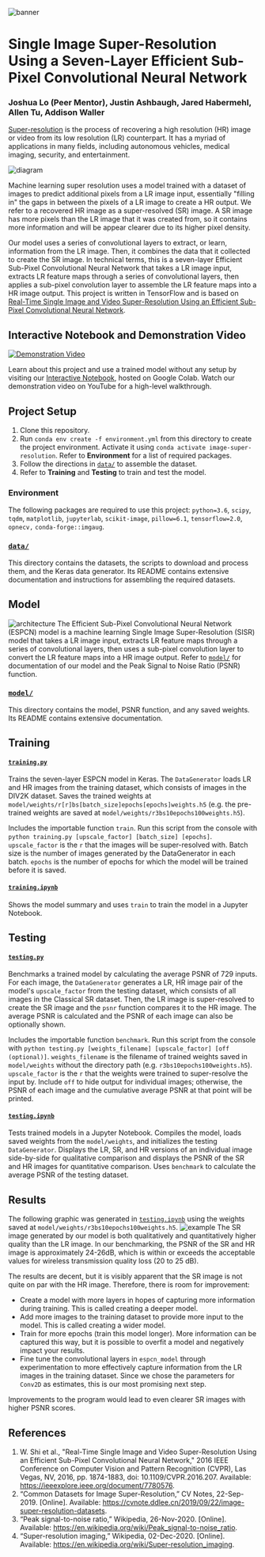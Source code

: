 ![banner](https://huahongtu.me/logo-banner-FIRE-COML.png)
# Single Image Super-Resolution Using a Seven-Layer Efficient Sub-Pixel Convolutional Neural Network
### Joshua Lo (Peer Mentor), Justin Ashbaugh, Jared Habermehl, Allen Tu, Addison Waller
[Super-resolution](https://en.wikipedia.org/wiki/Super-resolution_imaging) is the process of recovering a high resolution (HR) image or video from its low resolution (LR) counterpart. It has a myriad of applications in many fields, including autonomous vehicles, medical imaging, security, and entertainment. 

![diagram](https://www.mathworks.com/help/examples/deeplearning_shared/win64/VeryDeepSuperResolutionDeepLearningExample_01.png)

Machine learning super resolution uses a model trained with a dataset of images to predict additional pixels from a LR image input, essentially "filling in" the gaps in between the pixels of a LR image to create a HR output. We refer to a recovered HR image as a super-resolved (SR) image. A SR image has more pixels than the LR image that it was created from, so it contains more information and will be appear clearer due to its higher pixel density.

Our model uses a series of convolutional layers to extract, or learn, information from the LR image. Then, it combines the data that it collected to create the SR image. In technical terms, this is a seven-layer Efficient Sub-Pixel Convolutional Neural Network that takes a LR image input, extracts LR feature maps through a series of convolutional layers, then applies a sub-pixel convolution layer to assemble the LR feature maps into a HR image output. This project is written in TensorFlow and is based on [Real-Time Single Image and Video Super-Resolution Using an Efficient Sub-Pixel Convolutional Neural Network](https://arxiv.org/pdf/1609.05158.pdf). 

## Interactive Notebook and Demonstration Video
[![Demonstration Video](https://i.imgur.com/252xG35.png)](https://www.youtube.com/watch?v=KnT1GiVU8O4)

Learn about this project and use a trained model without any setup by visiting our [Interactive Notebook](https://colab.research.google.com/drive/1d-1gZsZnIza1KMHSWT0G3tiDAHePZyUR), hosted on Google Colab. Watch our demonstration video on YouTube for a high-level walkthrough.
## Project Setup
1. Clone this repository.
2. Run `conda env create -f environment.yml` from this directory to create the project environment. Activate it using `conda activate image-super-resolution`. Refer to **Environment** for a list of required packages.
3. Follow the directions in [`data/`](https://github.com/umd-fire-coml/2020-Image-Super-Resolution/tree/master/data) to assemble the dataset.
4. Refer to **Training** and **Testing** to train and test the model.
### Environment
The following packages are required to use this project: `python=3.6`, `scipy`, `tqdm`, `matplotlib`, `jupyterlab`, `scikit-image`, `pillow=6.1`, `tensorflow=2.0`, `opnecv,` `conda-forge::imgaug`.
### [`data/`](https://github.com/umd-fire-coml/2020-Image-Super-Resolution/tree/master/data)
This directory contains the datasets, the scripts to download and process them, and the Keras data generator. Its README contains extensive documentation and instructions for assembling the required datasets. 
## Model
![architecture](https://miro.medium.com/max/4902/1*n4cXo7DASn1_HEGrDNJVFg.png)
The Efficient Sub-Pixel Convolutional Neural Network (ESPCN) model is a machine learning Single Image Super-Resolution (SISR) model that takes a LR image input, extracts LR feature maps through a series of convolutional layers, then uses a sub-pixel convolution layer to convert the LR feature maps into a HR image output. Refer to [`model/`](https://github.com/umd-fire-coml/2020-Image-Super-Resolution/tree/master/model) for documentation of our model and the Peak Signal to Noise Ratio (PSNR) function.
### [`model/`](https://github.com/umd-fire-coml/2020-Image-Super-Resolution/tree/master/model)
This directory contains the model, PSNR function, and any saved weights. Its README contains extensive documentation. 
## Training
#### [`training.py`](https://github.com/umd-fire-coml/2020-Image-Super-Resolution/blob/master/training.py)
Trains the seven-layer ESPCN model in Keras. The `DataGenerator` loads LR and HR images from the training dataset, which consists of images in the DIV2K dataset. Saves the trained weights at `model/weights/r[r]bs[batch_size]epochs[epochs]weights.h5` (e.g. the pre-trained weights are saved at `model/weights/r3bs10epochs100weights.h5`).

Includes the importable function `train`. Run this script from the console with `python training.py [upscale_factor] [batch_size] [epochs]`. `upscale_factor` is the `r` that the images will be super-resolved with. Batch size is the number of images generated by the DataGenerator in each batch. `epochs` is the number of epochs for which the model will be trained before it is saved. 
#### [`training.ipynb`](https://github.com/umd-fire-coml/2020-Image-Super-Resolution/blob/master/training.ipynb)
Shows the model summary and uses `train` to train the model in a Jupyter Notebook.
## Testing
#### [`testing.py`](https://github.com/umd-fire-coml/2020-Image-Super-Resolution/blob/master/testing.py)
Benchmarks a trained model by calculating the average PSNR of 729 inputs. For each image, the `DataGenerator` generates a LR, HR image pair of the model's `upscale_factor` from the testing dataset, which consists of all images in the Classical SR dataset. Then, the LR image is super-resolved to create the SR image and the `psnr` function compares it to the HR image. The average PSNR is calculated and the PSNR of each image can also be optionally shown. 

Includes the importable function `benchmark`. Run this script from the console with `python testing.py [weights_filename] [upscale_factor] [off (optional)]`. `weights_filename` is the filename of trained weights saved in `model/weights` without the directory path (e.g. `r3bs10epochs100weights.h5`). `upscale_factor` is the `r` that the weights were trained to super-resolve the input by. Include `off` to hide output for individual images; otherwise, the PSNR of each image and the cumulative average PSNR at that point will be printed. 
#### [`testing.ipynb`](https://github.com/umd-fire-coml/2020-Image-Super-Resolution/blob/master/testing.ipynb)
Tests trained models in a Jupyter Notebook. Compiles the model, loads saved weights from the `model/weights`, and initializes the testing `DataGenerator`. Displays the LR, SR, and HR versions of an individual image side-by-side for qualitative comparison and displays the PSNR of the SR and HR images for quantitative comparison. Uses `benchmark` to calculate the average PSNR of the testing dataset. 
## Results
The following graphic was generated in [`testing.ipynb`](https://github.com/umd-fire-coml/2020-Image-Super-Resolution/blob/master/testing.ipynb) using the weights saved at `model/weights/r3bs10epochs100weights.h5`.
![example](https://i.imgur.com/K3acirQ.png)
The SR image generated by our model is both qualitatively and quantitatively higher quality than the LR image. In our benchmarking, the PSNR of the SR and HR image is approximately 24-26dB, which is within or exceeds the acceptable values for wireless transmission quality loss (20 to 25 dB). 

The results are decent, but it is visibly apparent that the SR image is not quite on par with the HR image. Therefore, there is room for improvement:
* Create a model with more layers in hopes of capturing more information during training. This is called creating a deeper model.
* Add more images to the training dataset to provide more input to the model. This is called creating a wider model.
* Train for more epochs (train this model longer). More information can be captured this way, but it is possible to overfit a model and negatively impact your results.  
* Fine tune the convolutional layers in `espcn_model` through experimentation to more effectively capture information from the LR images in the training dataset. Since we chose the parameters for `Conv2D` as estimates, this is our most promising next step. 

Improvements to the program would lead to even clearer SR images with higher PSNR scores.
## References
1. W. Shi et al., "Real-Time Single Image and Video Super-Resolution Using an Efficient Sub-Pixel Convolutional Neural Network," 2016 IEEE Conference on Computer Vision and Pattern Recognition (CVPR), Las Vegas, NV, 2016, pp. 1874-1883, doi: 10.1109/CVPR.2016.207. Available: https://ieeexplore.ieee.org/document/7780576.
2. “Common Datasets for Image Super-Resolution,” CV Notes, 22-Sep-2019. [Online]. Available: https://cvnote.ddlee.cn/2019/09/22/image-super-resolution-datasets. 
3. “Peak signal-to-noise ratio,” Wikipedia, 26-Nov-2020. [Online]. Available: https://en.wikipedia.org/wiki/Peak_signal-to-noise_ratio. 
4. “Super-resolution imaging,” Wikipedia, 02-Dec-2020. [Online]. Available: https://en.wikipedia.org/wiki/Super-resolution_imaging.
